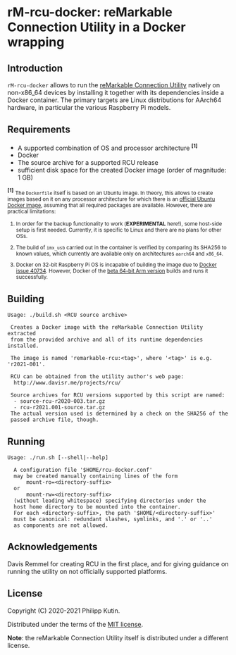 
rM-rcu-docker: reMarkable Connection Utility in a Docker wrapping
=================================================================

Introduction
------------

[reMarkable Connection Utility]: http://www.davisr.me/projects/rcu/

`rM-rcu-docker` allows to run the [reMarkable Connection Utility] natively on non-x86_64
devices by installing it together with its dependencies inside a Docker container. The
primary targets are Linux distributions for AArch64 hardware, in particular the various
Raspberry Pi models.


Requirements
------------

[official Ubuntu Docker image]: https://hub.docker.com/_/ubuntu
[Docker issue 40734]: https://github.com/moby/moby/issues/40734
[beta 64-bit Arm version]: https://downloads.raspberrypi.org/raspios_arm64/images/

* A supported combination of OS and processor architecture <sup>**[1]**</sup>
* Docker
* The source archive for a supported RCU release
* sufficient disk space for the created Docker image (order of magnitude: 1 GB)

<sup>**[1]**</sup> <small>The `Dockerfile` itself is based on an Ubuntu image. In theory,
this allows to create images based on it on any processor architecture for which there is an
[official Ubuntu Docker image], assuming that all required packages are available. However,
there are practical limitations:

1. In order for the backup functionality to work (**EXPERIMENTAL** here!), some host-side
   setup is first needed. Currently, it is specific to Linux and there are no plans for
   other OSs.

2. The build of `imx_usb` carried out in the container is verified by comparing its SHA256
   to known values, which currently are available only on architectures `aarch64` and
   `x86_64`.

3. Docker on 32-bit Raspberry Pi OS is incapable of building the image due to [Docker issue
   40734]. However, Docker of the [beta 64-bit Arm version] builds and runs it successfully.
</small>


Building
--------

~~~~~~~~~~
Usage: ./build.sh <RCU source archive>

 Creates a Docker image with the reMarkable Connection Utility extracted
 from the provided archive and all of its runtime dependencies installed.

 The image is named 'remarkable-rcu:<tag>', where '<tag>' is e.g. 'r2021-001'.

 RCU can be obtained from the utility author's web page:
  http://www.davisr.me/projects/rcu/

 Source archives for RCU versions supported by this script are named:
  - source-rcu-r2020-003.tar.gz
  - rcu-r2021.001-source.tar.gz
 The actual version used is determined by a check on the SHA256 of the
 passed archive file, though.
~~~~~~~~~~


Running
-------

~~~~~~~~~~
Usage: ./run.sh [--shell|--help]

  A configuration file '$HOME/rcu-docker.conf'
  may be created manually containing lines of the form
      mount-ro=<directory-suffix>
  or
      mount-rw=<directory-suffix>
  (without leading whitespace) specifying directories under the
  host home directory to be mounted into the container.
  For each <directory-suffix>, the path '$HOME/<directory-suffix>'
  must be canonical: redundant slashes, symlinks, and '.' or '..'
  as components are not allowed.
~~~~~~~~~~


Acknowledgements
----------------

Davis Remmel for creating RCU in the first place, and for giving guidance on running the
utility on not officially supported platforms.


License
-------

Copyright (C) 2020-2021 Philipp Kutin.

Distributed under the terms of the [MIT license](LICENSE.MIT.txt).

**Note**: the reMarkable Connection Utility itself is distributed under a different license.
